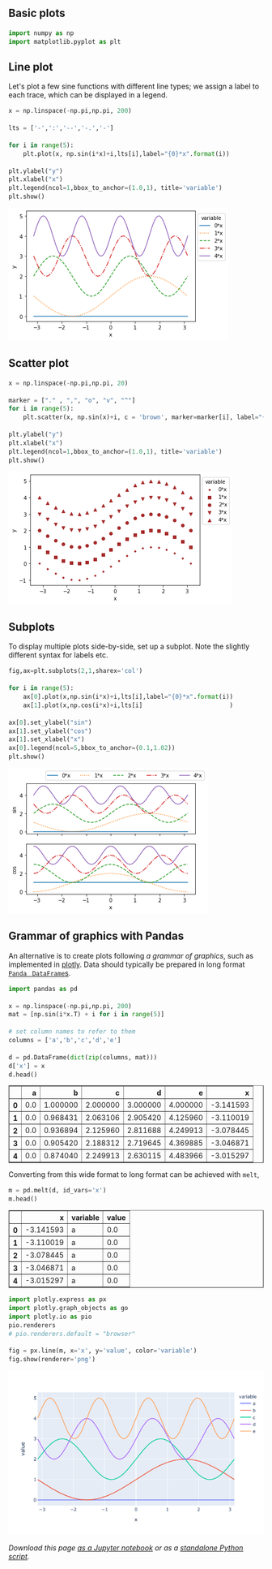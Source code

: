 ## Basic plots




```python
import numpy as np
import matplotlib.pyplot as plt
```

## Line plot

Let's plot a few sine functions with different line types; we assign a label to each trace, which can be displayed in a legend.


```python
x = np.linspace(-np.pi,np.pi, 200)

lts = ['-',':','--','-.','-']

for i in range(5):
    plt.plot(x, np.sin(i*x)+i,lts[i],label="{0}*x".format(i))
    
plt.ylabel("y")
plt.xlabel("x")
plt.legend(ncol=1,bbox_to_anchor=(1.0,1), title='variable')
plt.show()
```


![png](../nb_img/plotting/basic_3_0.png)


## Scatter plot


```python
x = np.linspace(-np.pi,np.pi, 20)

marker = ["." , ",", "o", "v", "^"]
for i in range(5):
    plt.scatter(x, np.sin(x)+i, c = 'brown', marker=marker[i], label="{0}*x".format(i))
    
plt.ylabel("y")
plt.xlabel("x")
plt.legend(ncol=1,bbox_to_anchor=(1.0,1), title='variable')
plt.show()
```


![png](../nb_img/plotting/basic_5_0.png)


## Subplots

To display multiple plots side-by-side, set up a subplot. Note the slightly different syntax for labels etc. 


```python
fig,ax=plt.subplots(2,1,sharex='col')

for i in range(5):
    ax[0].plot(x,np.sin(i*x)+i,lts[i],label="{0}*x".format(i))
    ax[1].plot(x,np.cos(i*x)+i,lts[i]                        )
    
ax[0].set_ylabel("sin")
ax[1].set_ylabel("cos")
ax[1].set_xlabel("x")
ax[0].legend(ncol=5,bbox_to_anchor=(0.1,1.02))
plt.show()
```


![png](../nb_img/plotting/basic_7_0.png)


## Grammar of graphics with Pandas

An alternative is to create plots following _a grammar of graphics_, such as implemented in [plotly](https://plotly.com/python). Data should typically be prepared in long format [`Panda ` `DataFrame`s](https://pandas.pydata.org/).



```python
import pandas as pd

x = np.linspace(-np.pi,np.pi, 200)
mat = [np.sin(i*x.T) + i for i in range(5)]

# set column names to refer to them
columns = ['a','b','c','d','e']

d = pd.DataFrame(dict(zip(columns, mat)))
d['x'] = x
d.head()
```




<div>
<style scoped>
    .dataframe tbody tr th:only-of-type {
        vertical-align: middle;
    }

    .dataframe tbody tr th {
        vertical-align: top;
    }

    .dataframe thead th {
        text-align: right;
    }
</style>
<table border="1" class="dataframe">
  <thead>
    <tr style="text-align: right;">
      <th></th>
      <th>a</th>
      <th>b</th>
      <th>c</th>
      <th>d</th>
      <th>e</th>
      <th>x</th>
    </tr>
  </thead>
  <tbody>
    <tr>
      <th>0</th>
      <td>0.0</td>
      <td>1.000000</td>
      <td>2.000000</td>
      <td>3.000000</td>
      <td>4.000000</td>
      <td>-3.141593</td>
    </tr>
    <tr>
      <th>1</th>
      <td>0.0</td>
      <td>0.968431</td>
      <td>2.063106</td>
      <td>2.905420</td>
      <td>4.125960</td>
      <td>-3.110019</td>
    </tr>
    <tr>
      <th>2</th>
      <td>0.0</td>
      <td>0.936894</td>
      <td>2.125960</td>
      <td>2.811688</td>
      <td>4.249913</td>
      <td>-3.078445</td>
    </tr>
    <tr>
      <th>3</th>
      <td>0.0</td>
      <td>0.905420</td>
      <td>2.188312</td>
      <td>2.719645</td>
      <td>4.369885</td>
      <td>-3.046871</td>
    </tr>
    <tr>
      <th>4</th>
      <td>0.0</td>
      <td>0.874040</td>
      <td>2.249913</td>
      <td>2.630115</td>
      <td>4.483966</td>
      <td>-3.015297</td>
    </tr>
  </tbody>
</table>
</div>



Converting from this wide format to long format can be achieved with `melt`,


```python
m = pd.melt(d, id_vars='x')
m.head()          
```




<div>
<style scoped>
    .dataframe tbody tr th:only-of-type {
        vertical-align: middle;
    }

    .dataframe tbody tr th {
        vertical-align: top;
    }

    .dataframe thead th {
        text-align: right;
    }
</style>
<table border="1" class="dataframe">
  <thead>
    <tr style="text-align: right;">
      <th></th>
      <th>x</th>
      <th>variable</th>
      <th>value</th>
    </tr>
  </thead>
  <tbody>
    <tr>
      <th>0</th>
      <td>-3.141593</td>
      <td>a</td>
      <td>0.0</td>
    </tr>
    <tr>
      <th>1</th>
      <td>-3.110019</td>
      <td>a</td>
      <td>0.0</td>
    </tr>
    <tr>
      <th>2</th>
      <td>-3.078445</td>
      <td>a</td>
      <td>0.0</td>
    </tr>
    <tr>
      <th>3</th>
      <td>-3.046871</td>
      <td>a</td>
      <td>0.0</td>
    </tr>
    <tr>
      <th>4</th>
      <td>-3.015297</td>
      <td>a</td>
      <td>0.0</td>
    </tr>
  </tbody>
</table>
</div>




```python
import plotly.express as px
import plotly.graph_objects as go
import plotly.io as pio
pio.renderers
# pio.renderers.default = "browser"

fig = px.line(m, x='x', y='value', color='variable')
fig.show(renderer='png')

```


![png](../nb_img/plotting/basic_12_0.png)


_Download this page [as a Jupyter notebook](https://github.com/vuw-scps/python-physics/raw/master/notebooks/plotting/basic.ipynb) or as a [standalone Python script](https://github.com/vuw-scps/python-physics/raw/master/scripts/plotting/basic.py)._
